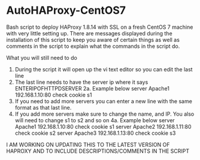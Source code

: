 # AutoHAProxy-CentOS7
Bash script to deploy HAProxy 1.8.14 with SSL on a fresh CentOS 7 machine with very little setting up. There are messages displayed during the installation of this script to keep you aware of certain things as well as comments in the script to explain what the commands in the script do.

What you will still need to do
1. During the script it will open up the vi text editor so you can edit the last line
2. The last line needs to have the server ip where it says ENTERIPOFHTTPDSERVER
 2a. Example below
     server Apache1 192.168.1.10:80 check cookie s1
3. If you need to add more servers you can enter a new line with the same format as that last line.
4. If you add more servers make sure to change the name, and IP. You also will need to change s1 to s2 and so on 
 4a. Example below
     server Apache1 192.168.1.10:80 check cookie s1
     server Apache2 192.168.1.11:80 check cookie s2
     server Apache3 192.168.1.13:80 check cookie s3

I AM WORKING ON UPDATING THIS TO THE LATEST VERSION OF HAPROXY AND TO INCLUDE DESCRIPTIONS/COMMENTS IN THE SCRIPT
